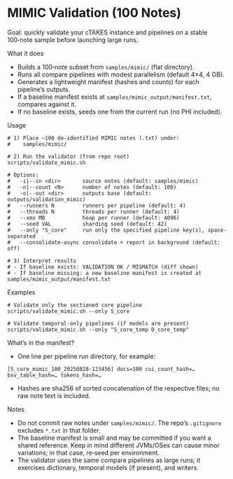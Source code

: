 # MIMIC Validation (100 Notes)

Goal: quickly validate your cTAKES instance and pipelines on a stable 100‑note sample before launching large runs.

What it does
- Builds a 100‑note subset from `samples/mimic/` (flat directory).
- Runs all compare pipelines with modest parallelism (default 4×4, 4 GB).
- Generates a lightweight manifest (hashes and counts) for each pipeline’s outputs.
- If a baseline manifest exists at `samples/mimic_output/manifest.txt`, compares against it.
- If no baseline exists, seeds one from the current run (no PHI included).

Usage
```
# 1) Place ~100 de‑identified MIMIC notes (.txt) under:
#    samples/mimic/

# 2) Run the validator (from repo root)
scripts/validate_mimic.sh

# Options:
#   -i|--in <dir>       source notes (default: samples/mimic)
#   -n|--count <N>      number of notes (default: 100)
#   -o|--out <dir>      outputs base (default: outputs/validation_mimic)
#   --runners N         runners per pipeline (default: 4)
#   --threads N         threads per runner (default: 4)
#   --xmx MB            heap per runner (default: 4096)
#   --seed VAL          sharding seed (default: 42)
#   --only "S_core"     run only the specified pipeline key(s), space-separated
#   --consolidate-async consolidate + report in background (default: off)

# 3) Interpret results
# - If baseline exists: VALIDATION OK / MISMATCH (diff shown)
# - If baseline missing: a new baseline manifest is created at samples/mimic_output/manifest.txt
```

Examples
```
# Validate only the sectioned core pipeline
scripts/validate_mimic.sh --only S_core

# Validate temporal-only pipelines (if models are present)
scripts/validate_mimic.sh --only "S_core_temp D_core_temp"
```

What’s in the manifest?
- One line per pipeline run directory, for example:
```
[S_core_mimic_100_20250828-123456] docs=100 cui_count_hash=… bsv_table_hash=… tokens_hash=…
```
- Hashes are sha256 of sorted concatenation of the respective files; no raw note text is included.

Notes
- Do not commit raw notes under `samples/mimic/`. The repo’s `.gitignore` excludes `*.txt` in that folder.
- The baseline manifest is small and may be committed if you want a shared reference. Keep in mind different JVMs/OSes can cause minor variations; in that case, re‑seed per environment.
- The validator uses the same compare pipelines as large runs; it exercises dictionary, temporal models (if present), and writers.
